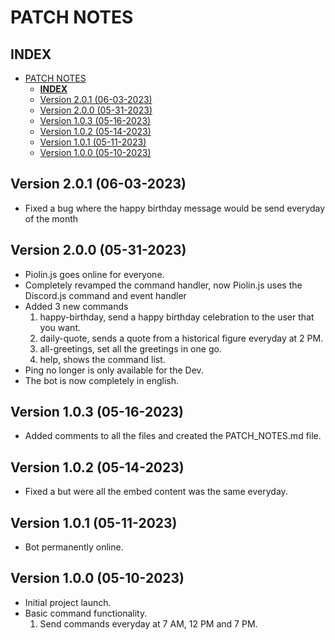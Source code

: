 # PATCH NOTES

## **INDEX**

- [PATCH NOTES](#patch-notes)
  - [**INDEX**](#index)
  - [Version 2.0.1 (06-03-2023)](#version-201-06-03-2023)
  - [Version 2.0.0 (05-31-2023)](#version-200-05-31-2023)
  - [Version 1.0.3 (05-16-2023)](#version-103-05-16-2023)
  - [Version 1.0.2 (05-14-2023)](#version-102-05-14-2023)
  - [Version 1.0.1 (05-11-2023)](#version-101-05-11-2023)
  - [Version 1.0.0 (05-10-2023)](#version-100-05-10-2023)
  
## Version 2.0.1 (06-03-2023)

- Fixed a bug where the happy birthday message would be send everyday of the month

## Version 2.0.0 (05-31-2023)

- Piolin.js goes online for everyone.
- Completely revamped the command handler, now Piolin.js uses the Discord.js command and event handler
- Added 3 new commands
    1. happy-birthday, send a happy birthday celebration to the user that you want.
    2. daily-quote, sends a quote from a historical figure everyday at 2 PM.
    3. all-greetings, set all the greetings in one go.
    4. help, shows the command list.
- Ping no longer is only available for the Dev.
- The bot is now completely in english.

## Version 1.0.3 (05-16-2023)

- Added comments to all the files and created the PATCH_NOTES.md file.

## Version 1.0.2 (05-14-2023)

- Fixed a but were all the embed content was the same everyday.

## Version 1.0.1 (05-11-2023)

- Bot permanently online.

## Version 1.0.0 (05-10-2023)

- Initial project launch.
- Basic command functionality.
    1. Send commands everyday at 7 AM, 12 PM and 7 PM.
